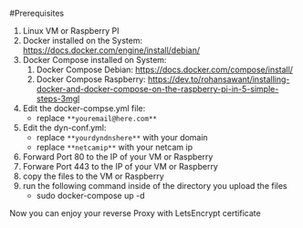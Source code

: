 #Prerequisites
1. Linux VM or Raspberry PI
2. Docker installed on the System: https://docs.docker.com/engine/install/debian/
3. Docker Compose installed on System:
   1. Docker Compose Debian: https://docs.docker.com/compose/install/
   2. Docker Compose Raspberry: https://dev.to/rohansawant/installing-docker-and-docker-compose-on-the-raspberry-pi-in-5-simple-steps-3mgl
4. Edit the docker-compse.yml file:
   * replace `**youremail@here.com**`
5. Edit the dyn-conf.yml:
   * replace `**yourdyndnshere**` with your domain
   * replace `**netcamip**` with your netcam ip
6. Forward Port 80 to the IP of your VM or Raspberry
7. Forware Port 443 to the IP of your VM or Raspberry
8. copy the files to the VM or Raspberry
9. run the following command inside of the directory you upload the files
   * sudo docker-compose up -d
  
Now you can enjoy your reverse Proxy with LetsEncrypt certificate